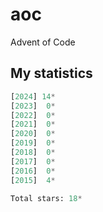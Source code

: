 # aoc
Advent of Code

## My statistics

<!-- START STATS -->
```py
[2024] 14*
[2023]  0*
[2022]  0*
[2021]  0*
[2020]  0*
[2019]  0*
[2018]  0*
[2017]  0*
[2016]  0*
[2015]  4*

Total stars: 18*
```
<!-- END STATS -->
